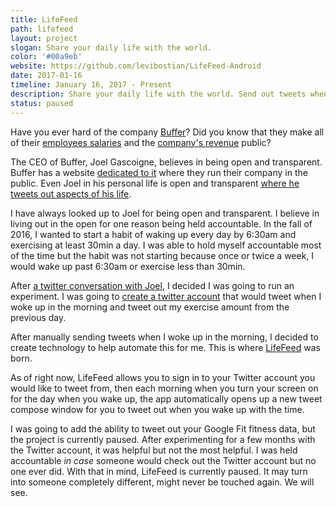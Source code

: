 ```yaml
---
title: LifeFeed
path: lifefeed
layout: project
slogan: Share your daily life with the world.
color: '#00a9eb'
website: https://github.com/levibostian/LifeFeed-Android
date: 2017-01-16
timeline: January 16, 2017 - Present
description: Share your daily life with the world. Send out tweets when you exercise, sleep, work, etc to keep you held accountable.
status: paused
---
```

Have you ever hard of the company [Buffer](https://buffer.com)? Did you know that they make all of their [employees salaries]() and the [company's revenue]() public?

The CEO of Buffer, Joel Gascoigne, believes in being open and transparent. Buffer has a website [dedicated to it]() where they run their company in the public. Even Joel in his personal life is open and transparent [where he tweets out aspects of his life](https://twitter.com/joelfeed).

I have always looked up to Joel for being open and transparent. I believe in living out in the open for one reason being held accountable. In the fall of 2016, I wanted to start a habit of waking up every day by 6:30am and exercising at least 30min a day. I was able to hold myself accountable most of the time but the habit was not starting because once or twice a week, I would wake up past 6:30am or exercise less than 30min.

After [a twitter conversation with Joel](https://twitter.com/levibostian/status/819930212490166273), I decided I was going to run an experiment. I was going to [create a twitter account](https://twitter.com/levifeed) that would tweet when I woke up in the morning and tweet out my exercise amount from the previous day.

After manually sending tweets when I woke up in the morning, I decided to create technology to help automate this for me. This is where [LifeFeed](https://github.com/levibostian/LifeFeed-Android) was born.

As of right now, LifeFeed allows you to sign in to your Twitter account you would like to tweet from, then each morning when you turn your screen on for the day when you wake up, the app automatically opens up a new tweet compose window for you to tweet out when you wake up with the time.

I was going to add the ability to tweet out your Google Fit fitness data, but the project is currently paused. After experimenting for a few months with the Twitter account, it was helpful but not the most helpful. I was held accountable *in case* someone would check out the Twitter account but no one ever did. With that in mind, LifeFeed is currently paused. It may turn into someone completely different, might never be touched again. We will see.
